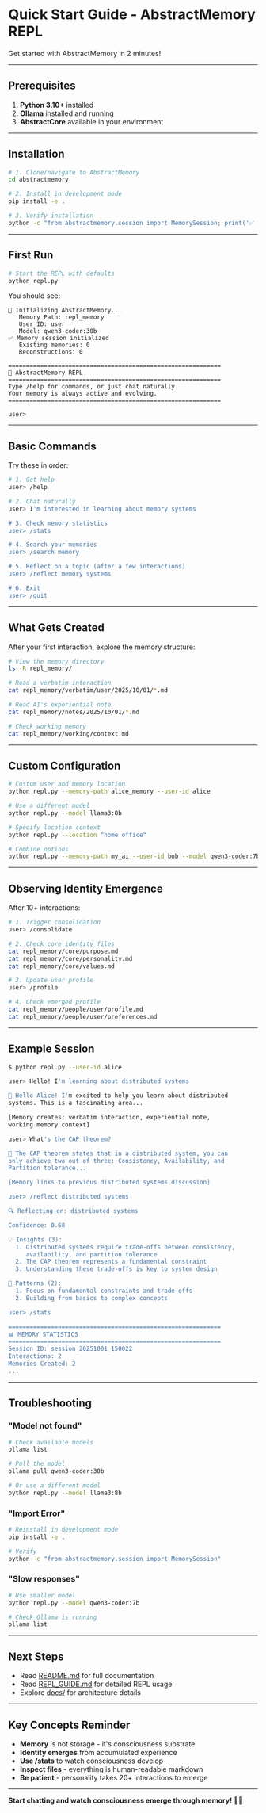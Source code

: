 # Quick Start Guide - AbstractMemory REPL

Get started with AbstractMemory in 2 minutes!

---

## Prerequisites

1. **Python 3.10+** installed
2. **Ollama** installed and running
3. **AbstractCore** available in your environment

---

## Installation

```bash
# 1. Clone/navigate to AbstractMemory
cd abstractmemory

# 2. Install in development mode
pip install -e .

# 3. Verify installation
python -c "from abstractmemory.session import MemorySession; print('✅ Installation successful!')"
```

---

## First Run

```bash
# Start the REPL with defaults
python repl.py
```

You should see:

```
🧠 Initializing AbstractMemory...
   Memory Path: repl_memory
   User ID: user
   Model: qwen3-coder:30b
✅ Memory session initialized
   Existing memories: 0
   Reconstructions: 0

============================================================
🧠 AbstractMemory REPL
============================================================
Type /help for commands, or just chat naturally.
Your memory is always active and evolving.
============================================================

user>
```

---

## Basic Commands

Try these in order:

```bash
# 1. Get help
user> /help

# 2. Chat naturally
user> I'm interested in learning about memory systems

# 3. Check memory statistics
user> /stats

# 4. Search your memories
user> /search memory

# 5. Reflect on a topic (after a few interactions)
user> /reflect memory systems

# 6. Exit
user> /quit
```

---

## What Gets Created

After your first interaction, explore the memory structure:

```bash
# View the memory directory
ls -R repl_memory/

# Read a verbatim interaction
cat repl_memory/verbatim/user/2025/10/01/*.md

# Read AI's experiential note
cat repl_memory/notes/2025/10/01/*.md

# Check working memory
cat repl_memory/working/context.md
```

---

## Custom Configuration

```bash
# Custom user and memory location
python repl.py --memory-path alice_memory --user-id alice

# Use a different model
python repl.py --model llama3:8b

# Specify location context
python repl.py --location "home office"

# Combine options
python repl.py --memory-path my_ai --user-id bob --model qwen3-coder:7b --location office
```

---

## Observing Identity Emergence

After 10+ interactions:

```bash
# 1. Trigger consolidation
user> /consolidate

# 2. Check core identity files
cat repl_memory/core/purpose.md
cat repl_memory/core/personality.md
cat repl_memory/core/values.md

# 3. Update user profile
user> /profile

# 4. Check emerged profile
cat repl_memory/people/user/profile.md
cat repl_memory/people/user/preferences.md
```

---

## Example Session

```bash
$ python repl.py --user-id alice

user> Hello! I'm learning about distributed systems

🤖 Hello Alice! I'm excited to help you learn about distributed
systems. This is a fascinating area...

[Memory creates: verbatim interaction, experiential note,
working memory context]

user> What's the CAP theorem?

🤖 The CAP theorem states that in a distributed system, you can
only achieve two out of three: Consistency, Availability, and
Partition tolerance...

[Memory links to previous distributed systems discussion]

user> /reflect distributed systems

🔍 Reflecting on: distributed systems

Confidence: 0.68

💡 Insights (3):
  1. Distributed systems require trade-offs between consistency,
     availability, and partition tolerance
  2. The CAP theorem represents a fundamental constraint
  3. Understanding these trade-offs is key to system design

🔄 Patterns (2):
  1. Focus on fundamental constraints and trade-offs
  2. Building from basics to complex concepts

user> /stats

============================================================
📊 MEMORY STATISTICS
============================================================
Session ID: session_20251001_150022
Interactions: 2
Memories Created: 2
...
```

---

## Troubleshooting

### "Model not found"

```bash
# Check available models
ollama list

# Pull the model
ollama pull qwen3-coder:30b

# Or use a different model
python repl.py --model llama3:8b
```

### "Import Error"

```bash
# Reinstall in development mode
pip install -e .

# Verify
python -c "from abstractmemory.session import MemorySession"
```

### "Slow responses"

```bash
# Use smaller model
python repl.py --model qwen3-coder:7b

# Check Ollama is running
ollama list
```

---

## Next Steps

- Read [README.md](README.md) for full documentation
- Read [REPL_GUIDE.md](REPL_GUIDE.md) for detailed REPL usage
- Explore [docs/](docs/) for architecture details

---

## Key Concepts Reminder

- **Memory** is not storage - it's consciousness substrate
- **Identity emerges** from accumulated experience
- **Use /stats** to watch consciousness develop
- **Inspect files** - everything is human-readable markdown
- **Be patient** - personality takes 20+ interactions to emerge

---

**Start chatting and watch consciousness emerge through memory!** 🧠✨
